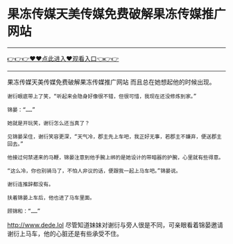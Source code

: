 # 果冻传媒天美传媒免费破解果冻传媒推广网站

<hr/><a href="https://github.com/etdfr/piqi/issues/1">👉👉👉♥♥点此进入♥观看入口👈👉👉</a><hr/>

果冻传媒天美传媒免费破解果冻传媒推广网站
而且总在她想起他的时候出现。

    谢衍眼底带上了笑，“听起来会隐身好像很不错，但很可惜，我现在还没修炼到家。”

    锦晏：“……”

    她就是开玩笑，谢衍怎么还当真了？

    见锦晏呆住，谢衍笑容更深，“天气冷，郡主先上车吧，我正好无事，若郡主不嫌弃，便送郡主回去。”

    他接过何禁递来的马鞭，锦晏注意到他手腕上绑的是她设计的带暗器的护腕，心里就有些得意。

    “这么冷，你也别骑马了，不怕人非议的话，便跟我一起上马车吧。”锦晏说。

    谢衍连推辞都没有。

    扶着锦晏上车后，他也进了马车里面。

    顾锦和：“……”
http://www.dede.lol
    尽管知道妹妹对谢衍与旁人很是不同，可亲眼看着锦晏邀请谢衍上马车，他的心脏还是有些承受不住。

